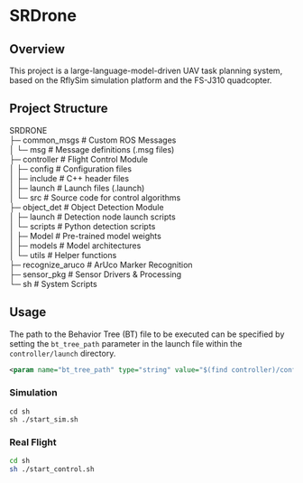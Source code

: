 # SRDrone


## Overview

This project is a large-language-model-driven UAV task planning system, based on the RflySim simulation platform and the FS-J310 quadcopter.

## Project Structure

SRDRONE  
├─ common_msgs                 # Custom ROS Messages  
│  └─ msg                      # Message definitions (.msg files)  
├─ controller                  # Flight Control Module  
│  ├─ config                   # Configuration files  
│  ├─ include                  # C++ header files  
│  ├─ launch                   # Launch files (.launch)  
│  └─ src                      # Source code for control algorithms  
├─ object_det                  # Object Detection Module  
│  ├─ launch                   # Detection node launch scripts  
│  └─ scripts                  # Python detection scripts  
│      ├─ Model                # Pre-trained model weights  
│      ├─ models               # Model architectures  
│      └─ utils                # Helper functions  
├─ recognize_aruco             # ArUco Marker Recognition  
├─ sensor_pkg                  # Sensor Drivers & Processing  
└─ sh                          # System Scripts  

## Usage

The path to the Behavior Tree (BT) file to be executed can be specified by setting the `bt_tree_path` parameter in the launch file within the `controller/launch` directory.

```xml
<param name="bt_tree_path" type="string" value="$(find controller)/config/mav.xml"/>
```

### Simulation

```shell
cd sh
sh ./start_sim.sh
```

### Real Flight​

```sh
cd sh
sh ./start_control.sh
```

